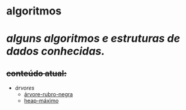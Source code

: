 # algoritmos
# _alguns algoritmos e estruturas de dados conhecidas._
## ~~conteúdo atual:~~
* _árvores_
  * [árvore-rubro-negra](https://github.com/romesdev/algoritmos/tree/master/%C3%81rvores/Rubro-Negra)
  * [heap-máximo](https://github.com/romesdev/algoritmos/tree/master/%C3%81rvores/Max-Heap)
